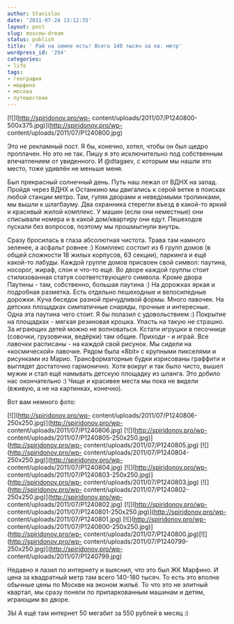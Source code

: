 ```yaml
---
author: Stanislav
date: '2011-07-24 13:12:35'
layout: post
slug: moscow-dream
status: publish
title: ' Рай на земле есть! Всего 140 тысяч за кв. метр'
wordpress_id: '294'
categories:
- life
tags:
- география
- марфино
- москва
- путешествие
---
```


[![](http://spiridonov.pro/wp-
content/uploads/2011/07/P1240800-500x375.jpg)](http://spiridonov.pro/wp-
content/uploads/2011/07/P1240800.jpg)

Это не рекламный пост. Я бы, конечно, хотел, чтобы он был щедро проплачен. Но
это не так. Пишу я это исключительно под собственным впечатлением от
увиденного. И @dtagaev, с которым мы нашли это место, тоже удивлён не меньше
меня.

  
Был прекрасный солнечный день. Путь наш лежал от ВДНХ на запад. Пройдя через
ВДНХ и Останкино мы двигались к серой ветке в поисках любой станции метро.
Там, гуляя дворами и неведомыми тропинками, мы вышли к шлагбауму. Два
охранника стерегли въезд в какой-то яркий и красивый жилой комплекс. У машин
(если они неместные) они списывали номера и в какой дом/квартиру они едут.
Пешеходов пускали без вопросов, поэтому мы прошмыгнули внутрь.

Сразу бросилась в глаза абсолютная чистота. Трава там намного зеленее, а
асфальт ровнее :) Комплекс состоит из 6 групп домов (в общей сложности 18
жилых корпусов, 63 секции), паркинга и ещё какой-то лабуды. Каждой группе
домов присвоен свой символ: паутина, носорог, жираф, слон и что-то ещё. Во
дворе каждой группы стоит стилизованная статуя соответствующего символа. Кроме
двора Паутины - там, собственно, большая паутина :) На дорожках яркая и
подробная разметка. Есть отдельно пешеходные и велосипедные дорожки. Куча
беседок разной причудливой формы. Много лавочек. На детских площадках
симпатичные снаряды, прочные и интересные. Одна эта паутина чего стоит. Я бы
полазил с удовольствием :) Покрытие на площадках - мягкая резиновая крошка.
Упасть на такую не страшно. За играющих детей можно не волноваться. Кстати
игрушки в песочнице (совочки, грузовички, ведёрки) там общие. Приходи - и
играй. Все лавочки расписаны - на каждой свой рисунок. Мы сидели на
«космической» лавочке. Рядом была «8bit» с крупными пикселями и рисунками из
Марио. Трансформаторные будки изрисованы граффити и выглядят достаточно
гармонично. Хотя вокруг и так было чисто, вышел мужик и стал ещё намывать
детскую площадку из шланга. Это добило нас окончательно :) Чище и красивее
места мы пока не видели (вживую, а не на картинках, конечно).

Вот вам немного фото:

[![](http://spiridonov.pro/wp-
content/uploads/2011/07/P1240806-250x250.jpg)](http://spiridonov.pro/wp-
content/uploads/2011/07/P1240806.jpg) [![](http://spiridonov.pro/wp-
content/uploads/2011/07/P1240805-250x250.jpg)](http://spiridonov.pro/wp-
content/uploads/2011/07/P1240805.jpg) [![](http://spiridonov.pro/wp-
content/uploads/2011/07/P1240804-250x250.jpg)](http://spiridonov.pro/wp-
content/uploads/2011/07/P1240804.jpg) [![](http://spiridonov.pro/wp-
content/uploads/2011/07/P1240803-250x250.jpg)](http://spiridonov.pro/wp-
content/uploads/2011/07/P1240803.jpg) [![](http://spiridonov.pro/wp-
content/uploads/2011/07/P1240802-250x250.jpg)](http://spiridonov.pro/wp-
content/uploads/2011/07/P1240802.jpg) [![](http://spiridonov.pro/wp-
content/uploads/2011/07/P1240801-250x250.jpg)](http://spiridonov.pro/wp-
content/uploads/2011/07/P1240801.jpg) [![](http://spiridonov.pro/wp-
content/uploads/2011/07/P1240800-250x250.jpg)](http://spiridonov.pro/wp-
content/uploads/2011/07/P1240800.jpg)[![](http://spiridonov.pro/wp-
content/uploads/2011/07/P1240799-250x250.jpg)](http://spiridonov.pro/wp-
content/uploads/2011/07/P1240799.jpg)

Недавно я лазил по интернету и выяснил, что это был ЖК Марфино. И цена за
квадратный метр там всего 140-180 тысяч. То есть это вполне обычные цены по
Москве на эконом жильё. То что это не элитный квартал, мы сразу поняли по
припаркованным машинам и детям, играющим во дворе.

ЗЫ А ещё там интернет 50 мегабит за 550 рублей в месяц :)

